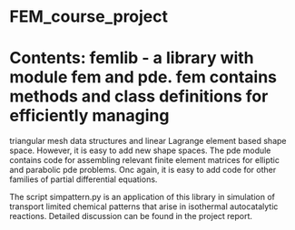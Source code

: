 # FEM_course_project
# Contents: femlib - a library with module fem and pde. fem contains methods and class definitions for efficiently managing
triangular mesh data structures and linear Lagrange element based shape space. However, it is easy to add new shape spaces.
The pde module contains code for assembling relevant finite element matrices for elliptic and parabolic pde problems. Onc
again, it is easy to add code for other families of partial differential equations.

The script simpattern.py is an application of this library in simulation of transport limited chemical patterns that arise
in isothermal autocatalytic reactions. Detailed discussion can be found in the project report. 
